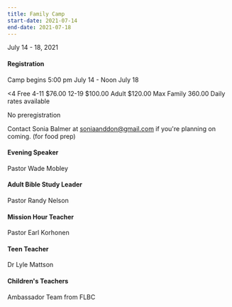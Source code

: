 ```yaml
---
title: Family Camp
start-date: 2021-07-14
end-date: 2021-07-18
---
```


July 14 - 18, 2021

#### Registration

Camp begins 5:00 pm July 14 - Noon July 18

<4 Free
4-11 $76.00
12-19 $100.00
Adult $120.00
Max Family 360.00
Daily rates available

No preregistration

Contact Sonia Balmer at soniaanddon@gmail.com if
you're planning on coming. (for food prep)

#### Evening Speaker

Pastor Wade Mobley

#### Adult Bible Study Leader

Pastor Randy Nelson

#### Mission Hour Teacher

Pastor Earl Korhonen

#### Teen Teacher

Dr Lyle Mattson

#### Children's Teachers

Ambassador Team from FLBC
